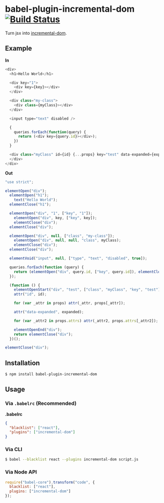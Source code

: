 # babel-plugin-incremental-dom [![Build Status](https://travis-ci.org/thejameskyle/babel-plugin-incremental-dom.svg?branch=master)](https://travis-ci.org/thejameskyle/babel-plugin-incremental-dom)

Turn jsx into [incremental-dom](http://google.github.io/incremental-dom/).

## Example

**In**

```javascript
<div>
  <h1>Hello World</h1>

  <div key="1">
    <div key={key}></div>
  </div>

  <div class="my-class">
    <div class={myClass}></div>
  </div>

  <input type="text" disabled />

  {
    queries.forEach(function(query) {
      return (<div key={query.id}></div>);
    })
  }

  <div class="myClass" id={id} {...props} key="test" data-expanded={expanded} {...props.attrs}>
  </div>
</div>
```

**Out**

```javascript
"use strict";

elementOpen("div");
  elementOpen("h1");
    text("Hello World");
  elementClose("h1");

  elementOpen("div", "1", ["key", "1"]);
    elementOpen("div", key, ["key", key]);
    elementClose("div");
  elementClose("div");

  elementOpen("div", null, ["class", "my-class"]);
    elementOpen("div", null, null, "class", myClass);
    elementClose("div");
  elementClose("div");

  elementVoid("input", null, ["type", "text", "disabled", true]);

  queries.forEach(function (query) {
    return (elementOpen("div", query.id, ["key", query.id]), elementClose("div"));
  });

  (function () {
    elementOpenStart("div", "test", ["class", "myClass", "key", "test"]);
    attr("id", id);

    for (var _attr in props) attr(_attr, props[_attr]);

    attr("data-expanded", expanded);

    for (var _attr2 in props.attrs) attr(_attr2, props.attrs[_attr2]);

    elementOpenEnd("div");
    return elementClose("div");
  })();

elementClose("div");
```

## Installation

```sh
$ npm install babel-plugin-incremental-dom
```

## Usage

### Via `.babelrc` (Recommended)

**.babelrc**

```json
{
  "blacklist": ["react"],
  "plugins": ["incremental-dom"]
}
```

### Via CLI

```sh
$ babel --blacklist react --plugins incremental-dom script.js
```

### Via Node API

```javascript
require("babel-core").transform("code", {
  blacklist: ["react"],
  plugins: ["incremental-dom"]
});
```
